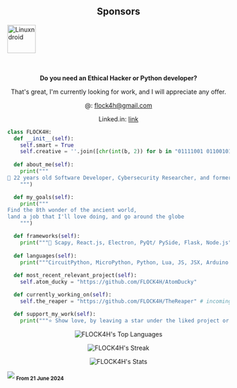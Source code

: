 <div align="center">

<h2>Sponsors</h2>

<div align="left">
<a href="https://github.com/Linuxndroid">
<img src="https://avatars.githubusercontent.com/u/62838598?v=4" alt="Linuxndroid" width="64"/></a>
  
</div>
  
<br />
<br />

**Do you need an Ethical Hacker or Python developer?**

That's great, I'm currently looking for work, and I will appreciate any offer.

@: flock4h@gmail.com

Linked.in: [link](https://www.linkedin.com/in/patryk-andrzejuk-a304a7305?utm_source=share&utm_campaign=share_via&utm_content=profile&utm_medium=ios_app)

</div>

```python
class FLOCK4H:
  def __init__(self):
    self.smart = True
    self.creative = ''.join([chr(int(b, 2)) for b in "01111001 01100101 01110011".split()])
    
  def about_me(self):
    print("""
📌 22 years old Software Developer, Cybersecurity Researcher, and former AI Researcher, with a knack for creating popular cybersecurity tools.
    """)

  def my_goals(self):
    print("""
Find the 8th wonder of the ancient world, 
land a job that I'll love doing, and go around the globe
    """)

  def frameworks(self):
    print("""🧹 Scapy, React.js, Electron, PyQt/ PySide, Flask, Node.js""")
  
  def languages(self):
    print("""CircuitPython, MicroPython, Python, Lua, JS, JSX, Arduino C, HTML/CSS/SCSS""")
  
  def most_recent_relevant_project(self):
    self.atom_ducky = "https://github.com/FLOCK4H/AtomDucky"

  def currently_working_on(self):
    self.the_reaper = "https://github.com/FLOCK4H/TheReaper" # incoming

  def support_my_work(self):
    print("""⭐️ Show love, by leaving a star under the liked project or follow me here on github""")
```
<div align="center">
  
  ![FLOCK4H's Top Languages](https://github-readme-stats.vercel.app/api/top-langs/?username=FLOCK4H&theme=great-gatsby&show_icons=true&hide_border=false&layout=compact)

  ![FLOCK4H's Streak](https://github-readme-streak-stats.herokuapp.com/?user=FLOCK4H&theme=great-gatsby&hide_border=false)

  ![FLOCK4H's Stats](https://github-readme-stats.vercel.app/api?username=FLOCK4H&theme=great-gatsby&show_icons=true&hide_border=false&count_private=true)
  
</div>

![](https://komarev.com/ghpvc/?username=FLOCK4H&color=blue&style=for-the-badge)
<sub>**From 21 June 2024**</sub>
